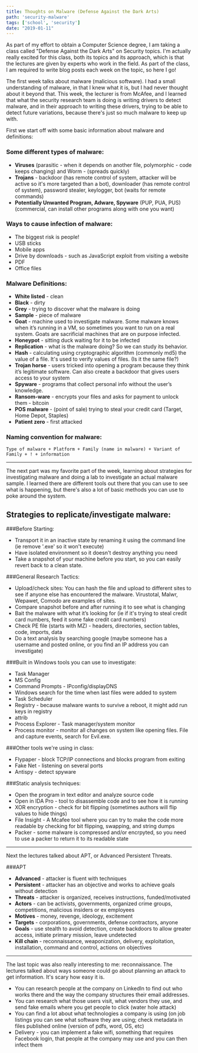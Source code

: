 ```yaml
---
title: Thoughts on Malware (Defense Against the Dark Arts)
path: 'security-malware'
tags: ['school', 'security']
date: "2019-01-11"
---
```


As part of my effort to obtain a Computer Science degree, I am taking a class called "Defense Against the Dark Arts" on Security topics. I'm actually really excited for this class, both its topics and its approach, which is that the lectures are given by experts who work in the field. As part of the class, I am required to write blog posts each week on the topic, so here I go!

The first week talks about malware (malicious software). I had a small understanding of malware, in that I knew what it is, but I had never thought about it beyond that. This week, the lecturer is from McAfee, and I learned that what the security research team is doing is writing drivers to detect malware, and in their approach to writing these drivers, trying to be able to detect future variations, because there's just so much malware to keep up with.

First we start off with some basic information about malware and definitions:

### Some different types of malware:
* **Viruses** (parasitic - when it depends on another file, polymorphic - code keeps changing) and Worm - (spreads quickly)
* **Trojans** - backdoor (has remote control of system, attacker will be active so it's more targeted than a bot), downloader (has remote control of system), password stealer, keylogger, bot (waits for remote commands) 
* **Potentially Unwanted Program, Adware, Spyware** (PUP, PUA, PUS) (commercial, can install other programs along with one you want)

### Ways to cause infection of malware:
* The biggest risk is people!
* USB sticks
* Mobile apps
* Drive by downloads - such as JavaScript exploit from visiting a website
* PDF
* Office files

### Malware Definitions:
* **White listed** - clean
* **Black** - dirty
* **Grey** - trying to discover what the malware is doing
* **Sample** - piece of malware
* **Goat** - machine used to investigate malware. Some malware knows when it’s running in a VM, so sometimes you want to run on a real system. Goats are sacrificial machines that are on purpose infected.
* **Honeypot** - sitting duck waiting for it to be infected
* **Replication** - what is the malware doing? So we can study its behavior.
* **Hash** - calculating using cryptographic algorithm (commonly md5) the value of a file. It's used to verify values of files. (Is it the same file?)
* **Trojan horse** - users tricked into opening a program because they think it’s legitimate software. Can also create a backdoor that gives users access to your system
* **Spyware** - programs that collect personal info without the user’s knowledge. 
* **Ransom-ware** - encrypts your files and asks for payment to unlock them - bitcoin
* **POS malware** - (point of sale) trying to steal your credit card (Target, Home Depot, Staples)
* **Patient zero** - first attacked

### Naming convention for malware:
```Type of malware + Platform + Family (name in malware) + Variant of Family + ! + information```

-----


The next part was my favorite part of the week, learning about strategies for investigating malware and doing a lab to investigate an actual malware sample. I learned there are different tools out there that you can use to see what is happening, but there's also a lot of basic methods you can use to poke around the system.

## Strategies to replicate/investigate malware:

###Before Starting:
* Transport it in an inactive state by renaming it using the command line (ie remove '.exe' so it won't execute)
* Have isolated environment so it doesn't destroy anything you need
* Take a snapshot of your machine before you start, so you can easily revert back to a clean state.

###General Research Tactics:
* Upload/check sites: You can hash the file and upload to different sites to see if anyone else has encountered the malware. Virustotal, Malwr, Wepawet, Comodo are examples of sites.
* Compare snapshot before and after running it to see what is changing
* Bait the malware with what it’s looking for (ie if it's trying to steal credit card numbers, feed it some fake credit card numbers)
* Check PE file (starts with MZ) - headers, directories, section tables, code, imports, data
* Do a text analysis by searching google (maybe someone has a username and posted online, or you find an IP address you can investigate)

###Built in Windows tools you can use to investigate:
* Task Manager
* MS Config
* Command Prompts - IPconfig/displayDNS
* Windows search for the time when last files were added to system 
* Task Scheduler
* Registry - because malware wants to survive a reboot, it might add run keys in registry
* attrib <filename>
* Process Explorer - Task manager/system monitor
* Process monitor - monitor all changes on system like opening files. File and capture events, search for Evil.exe.

###Other tools we're using in class:
* Flypaper - block TCP/IP connections and blocks program from exiting
* Fake Net - listening on several ports
* Antispy - detect spyware

###Static analysis techniques:
* Open the program in text editor and analyze source code
* Open in IDA Pro - tool to disassemble code and to see how it is running
* XOR encryption - check for bit flipping (sometimes authors will flip values to hide things)
* File Insight - A Mcafee tool where you can try to make the code more readable by checking for bit flipping, swapping, and string dumps
* Packer - some malware is compressed and/or encrpyted, so you need to use a packer to return it to its readable state

-----
Next the lectures talked about APT, or Advanced Persistent Threats.

###APT

* **Advanced** - attacker is fluent with techniques
* **Persistent** - attacker has an objective and works to achieve goals without detection
* **Threats** - attacker is organized, receives instructions, funded/motivated
* **Actors** - can be activists, governments, organized crime groups, competitions, malicious insiders or ex employees
* **Motives** - money, revenge, ideology, excitement
* **Targets** - corporations, governments, defense contractors, anyone
* **Goals** - use stealth to avoid detection, create backdoors to allow greater access, initiate primary mission, leave undetected
* **Kill chain** - reconnaissance, weaponization, delivery, exploitation, installation, command and control, actions on objectives

-----

The last topic was also really interesting to me: reconnaissance. The lectures talked about ways someone could go about planning an attack to get information. It's scary how easy it is.

* You can research people at the company on LinkedIn to find out who works there and the way the company structures their email addresses.
* You can research what those users visit, what vendors they use, and send fake emails where you get people to click (water hole attack)
* You can find a lot about what technologies a company is using (on job listings you can see what software they are using; check metadata in files published online (version of pdfs, word, OS, etc)
* Delivery - you can implement a fake wifi, something that requires Facebook login, that people at the company may use and you can then infect them
